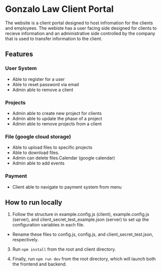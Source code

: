 # Gonzalo Law Client Portal #
The website is a client portal designed to host infromation for the clients and employees. The webiste has a user facing side designed for clients to recieve information and an administrative side controlled by the company that is used to transfer information to the client.

## Features ##

### User System ###
* Able to register for a user
* Able to reset password via email
* Admin able to remove a client
### Projects ###
* Admin able to create new project for clients
* Admin able to update the phase of a project
* Admin able to remove projects from a client
### File (google cloud storage) ###
* Able to upload files to specific projects
* Able to download files.
* Admin can delete files.Calendar (google calendar)
* Admin able to add events 
### Payment ###
* Client able to navigate to payment system from menu

## How to run locally

1. Follow the structure in example.config.js (client), example.config.js (server), and client_secret_test_example.json (server) to set up the configuration variables in each file.<br/>
* Rename these files to config.js, config.js, and client_secret_test.json, respectively.

3. Run `npm install` from the root and client directory. <br/>

4. Finally, run `npm run dev` from the root directory, which will launch both the frontend and backend.<br/>
